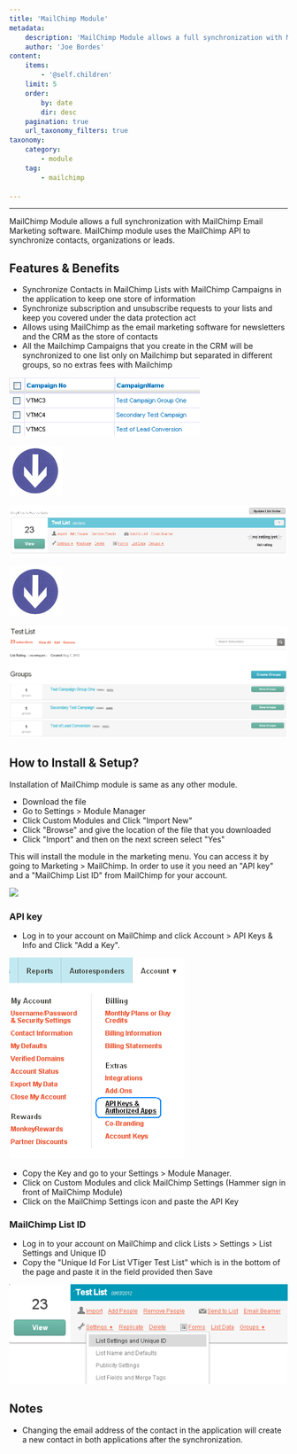 ```yaml
---
title: 'MailChimp Module'
metadata:
    description: 'MailChimp Module allows a full synchronization with MailChimp Email Marketing software.'
    author: 'Joe Bordes'
content:
    items:
        - '@self.children'
    limit: 5
    order:
        by: date
        dir: desc
    pagination: true
    url_taxonomy_filters: true
taxonomy:
    category:
        - module
    tag:
        - mailchimp

---
```

---
MailChimp Module allows a full synchronization with MailChimp Email
Marketing software. MailChimp module uses the MailChimp API to
synchronize contacts, organizations or leads.

Features & Benefits
-------------------

-   Synchronize Contacts in MailChimp Lists with MailChimp Campaigns in
    the application to keep one store of information
-   Synchronize subscription and unsubscribe requests to your lists and
    keep you covered under the data protection act
-   Allows using MailChimp as the email marketing software for
    newsletters and the CRM as the store of contacts
-   All the Mailchimp Campaigns that you create in the CRM will be
    synchronized to one list only on Mailchimp but separated in
    different groups, so no extras fees with Mailchimp

![](campaign.png?width=80%)

![](flecha.jpg?width=10%)

![](corebos_test_list.png?width=100%)

![](flecha.jpg?width=10%)

![](corebos_test_list_2.png?width=100%)

How to Install & Setup?
-----------------------

Installation of MailChimp module is same as any other module.

-   Download the file
-   Go to Settings &gt; Module Manager
-   Click Custom Modules and Click "Import New"
-   Click "Browse" and give the location of the file that you downloaded
-   Click "Import" and then on the next screen select "Yes"

This will install the module in the marketing menu. You can access it by
going to Marketing &gt; MailChimp. In order to use it you need an "API
key" and a "MailChimp List ID" from MailChimp for your account.

![](mailchimpconfig.png?width=100%)

### API key

-   Log in to your account on MailChimp and click Account &gt; API Keys
    & Info and Click "Add a Key".

![](mailchimpapikey.png?width=100%)

-   Copy the Key and go to your Settings &gt; Module Manager.
-   Click on Custom Modules and click MailChimp Settings (Hammer sign in
    front of MailChimp Module)
-   Click on the MailChimp Settings icon and paste the API Key

### MailChimp List ID

-   Log in to your account on MailChimp and click Lists &gt;
    Settings &gt; List Settings and Unique ID
-   Copy the "Unique Id For List VTiger Test List" which is in the
    bottom of the page and paste it in the field provided then Save

![](cbset66.png?width=100%)

Notes
-----

-   Changing the email address of the contact in the application will
    create a new contact in both applications after the synchronization.
